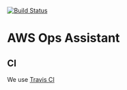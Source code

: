 [![Build Status](https://travis-ci.org/ZenChair/aws-ops-assistant.svg?branch=master)](https://travis-ci.org/ZenChair/aws-ops-assistant)

# AWS Ops Assistant

## CI

We use [Travis CI](https://travis-ci.org/ZenChair/aws-ops-assistant)
